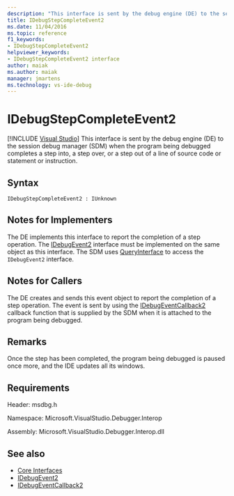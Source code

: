 ```yaml
---
description: "This interface is sent by the debug engine (DE) to the session debug manager (SDM) when the program being debugged completes a step into, a step over, or a step out of a line of source code or statement or instruction."
title: IDebugStepCompleteEvent2
ms.date: 11/04/2016
ms.topic: reference
f1_keywords:
- IDebugStepCompleteEvent2
helpviewer_keywords:
- IDebugStepCompleteEvent2 interface
author: maiak
ms.author: maiak
manager: jmartens
ms.technology: vs-ide-debug
---
```

# IDebugStepCompleteEvent2

 [!INCLUDE [Visual Studio](~/includes/applies-to-version/vs-windows-only.md)]
This interface is sent by the debug engine (DE) to the session debug manager (SDM) when the program being debugged completes a step into, a step over, or a step out of a line of source code or statement or instruction.

## Syntax

```
IDebugStepCompleteEvent2 : IUnknown
```

## Notes for Implementers
 The DE implements this interface to report the completion of a step operation. The [IDebugEvent2](../../../extensibility/debugger/reference/idebugevent2.md) interface must be implemented on the same object as this interface. The SDM uses [QueryInterface](/cpp/atl/queryinterface) to access the `IDebugEvent2` interface.

## Notes for Callers
 The DE creates and sends this event object to report the completion of a step operation. The event is sent by using the [IDebugEventCallback2](../../../extensibility/debugger/reference/idebugeventcallback2.md) callback function that is supplied by the SDM when it is attached to the program being debugged.

## Remarks
 Once the step has been completed, the program being debugged is paused once more, and the IDE updates all its windows.

## Requirements
 Header: msdbg.h

 Namespace: Microsoft.VisualStudio.Debugger.Interop

 Assembly: Microsoft.VisualStudio.Debugger.Interop.dll

## See also
- [Core Interfaces](../../../extensibility/debugger/reference/core-interfaces.md)
- [IDebugEvent2](../../../extensibility/debugger/reference/idebugevent2.md)
- [IDebugEventCallback2](../../../extensibility/debugger/reference/idebugeventcallback2.md)
